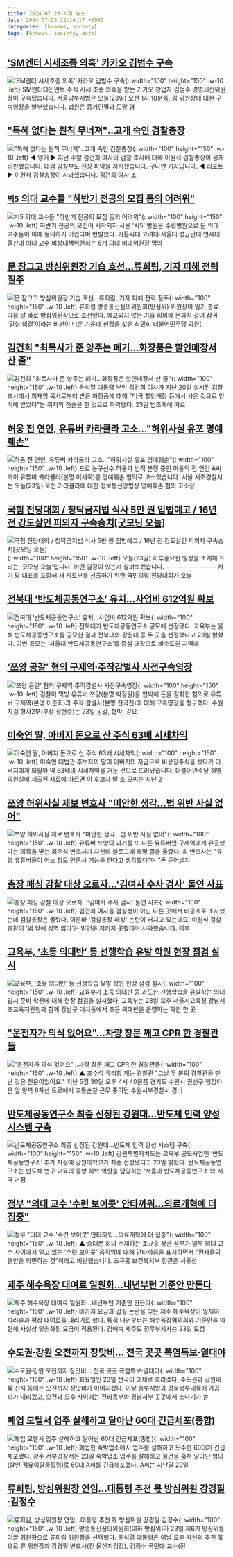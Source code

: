 ```yaml
---
title: 2024.07.23 사회 뉴스
date: 2024-07-23 22:14:17 +0900
categories: [krnews, society]
tags: [krnews, society, auto]
---
```

## ['SM엔터 시세조종 의혹' 카카오 김범수 구속](https://n.news.naver.com/mnews/article/449/0000280620)

!['SM엔터 시세조종 의혹' 카카오 김범수 구속](https://mimgnews.pstatic.net/image/origin/449/2024/07/23/280620.jpg?type=nf220_150){: width="100" height="150" .w-10 .left}
SM엔터테인먼트 주식 시세 조종 의혹을 받는 카카오 창업자 김범수 경영쇄신위원장이 구속됐습니다. 서울남부지법은 오늘(23일) 오전 1시 10분쯤, 김 위원장에 대한 구속영장을 발부했습니다. 법원은 증거인멸과 도망 염

## ["특혜 없다는 원칙 무너져"‥고개 숙인 검찰총장](https://n.news.naver.com/mnews/article/214/0001362826)

!["특혜 없다는 원칙 무너져"‥고개 숙인 검찰총장](https://mimgnews.pstatic.net/image/origin/214/2024/07/23/1362826.jpg?type=nf220_150){: width="100" height="150" .w-10 .left}
◀ 앵커 ▶ 지난 주말 김건희 여사의 검찰 조사에 대해 이원석 검찰총장이 공개 비판했습니다. 대검 감찰부도 진상 파악을 지시했습니다. 구나연 기자입니다. ◀ 리포트 ▶ 이원석 검찰총장이 사과했습니다. 김건희 여사 조

## [`빅5` 의대 교수들 "하반기 전공의 모집 동의 어려워"](https://n.news.naver.com/mnews/article/029/0002889828)

![`빅5` 의대 교수들 "하반기 전공의 모집 동의 어려워"](https://mimgnews.pstatic.net/image/origin/029/2024/07/23/2889828.jpg?type=nf220_150){: width="100" height="150" .w-10 .left}
하반기 전공의 모집이 시작되자 서울 '빅5' 병원을 수련병원으로 둔 의대 교수들이 이에 동의하기 어렵다며 반발했다. 가톨릭대·고려대·서울대·성균관대·연세대·울산대 의대 교수 비상대책위원회는 6개 의대 비대위원장 명의

## [문 잠그고 방심위원장 기습 호선…류희림, 기자 피해 전력 질주](https://n.news.naver.com/mnews/article/006/0000125089)

![문 잠그고 방심위원장 기습 호선…류희림, 기자 피해 전력 질주](https://mimgnews.pstatic.net/image/origin/006/2024/07/23/125089.jpg?type=nf220_150){: width="100" height="150" .w-10 .left}
류희림 방송통신심의위원회(방심위) 위원장이 임기 종료 다음 날 바로 방심위원장으로 호선됐다. 예고되지 않은 기습 회의에 문까지 걸어 잠궈 '밀실 의결'이라는 비판이 나온 가운데 현장을 찾은 최민희 더불어민주당 의원(

## [김건희 "최목사가 준 양주는 폐기…화장품은 할인매장서 산 줄"](https://n.news.naver.com/mnews/article/088/0000893564)

![김건희 "최목사가 준 양주는 폐기…화장품은 할인매장서 산 줄"](https://mimgnews.pstatic.net/image/origin/088/2024/07/23/893564.jpg?type=nf220_150){: width="100" height="150" .w-10 .left}
윤석열 대통령 부인 김건희 여사가 지난 20일 실시된 검찰 조사에서 최재영 목사로부터 받은 화장품에 대해 "미국 할인매장 등에서 사온 것으로 인식해 받았다"는 취지의 진술을 한 것으로 파악됐다. 23일 법조계에 따르

## [허웅 전 연인, 유튜버 카라큘라 고소..."허위사실 유포 명예훼손"](https://n.news.naver.com/mnews/article/437/0000402855)

![허웅 전 연인, 유튜버 카라큘라 고소..."허위사실 유포 명예훼손"](https://mimgnews.pstatic.net/image/origin/437/2024/07/23/402855.jpg?type=nf220_150){: width="100" height="150" .w-10 .left}
프로 농구선수 허웅과 법적 분쟁 중인 허웅의 전 연인 A씨 측이 유튜버 카라큘라(본명 이세욱)를 명예훼손 혐의로 고소했습니다. 서울 서초경찰서는 오늘(23일) 오전 카라큘라에 대한 정보통신망법상 명예훼손 혐의 고소장

## [국힘 전당대회 / 청탁금지법 식사 5만 원 입법예고 / 16년 전 강도살인 피의자 구속송치[굿모닝 오늘]](https://n.news.naver.com/mnews/article/057/0001831331)

![국힘 전당대회 / 청탁금지법 식사 5만 원 입법예고 / 16년 전 강도살인 피의자 구속송치[굿모닝 오늘]](https://mimgnews.pstatic.net/image/origin/057/2024/07/23/1831331.jpg?type=nf220_150){: width="100" height="150" .w-10 .left}
오늘(23일) 하루중요한 일정을 소개해 드리는 '굿모닝 오늘'입니다. 어떤 일정이 있는지 살펴보겠습니다. ------------------ 차기 당 대표를 포함해 새 지도부를 선출하기 위한 국민의힘 전당대회가 오늘

## [전북대 ‘반도체공동연구소’ 유치…사업비 612억원 확보](https://n.news.naver.com/mnews/article/023/0003847970)

![전북대 ‘반도체공동연구소’ 유치…사업비 612억원 확보](https://mimgnews.pstatic.net/image/origin/023/2024/07/23/3847970.jpg?type=nf220_150){: width="100" height="150" .w-10 .left}
전북대가 반도체공동연구소 공모에 선정됐다. 교육부는 올해 반도체공동연구소를 공모한 결과 전북대와 강원대 등 두 곳을 선정했다고 23일 밝혔다. 이번 공모는 ‘서울대 반도체공동연구소’를 중심 대학으로 비수도권 지역에

## [‘쯔양 공갈’ 혐의 구제역·주작감별사 사전구속영장](https://n.news.naver.com/mnews/article/081/0003467082)

![‘쯔양 공갈’ 혐의 구제역·주작감별사 사전구속영장](https://mimgnews.pstatic.net/image/origin/081/2024/07/23/3467082.jpg?type=nf220_150){: width="100" height="150" .w-10 .left}
검찰이 먹방 유튜버 쯔양(본명 박정원)을 협박해 돈을 갈취한 혐의로 유튜버 구제역(본명 이준희)과 주작 감별사(본명 전국진)에 대해 구속영장을 청구했다. 수원지검 형사2부(부장 정현승)는 23일 공갈, 협박, 강요

## [이숙연 딸, 아버지 돈으로 산 주식 63배 시세차익](https://n.news.naver.com/mnews/article/422/0000672441)

![이숙연 딸, 아버지 돈으로 산 주식 63배 시세차익](https://mimgnews.pstatic.net/image/origin/422/2024/07/23/672441.jpg?type=nf220_150){: width="100" height="150" .w-10 .left}
이숙연 대법관 후보자의 딸이 아버지의 자금으로 비상장주식을 샀다가 아버지에게 되팔아 약 63배의 시세차익을 거둔 것으로 드러났습니다. 더불어민주당 허영 의원실에 제출된 자료에 따르면 이 후보자 딸 조 모씨는 지난 2

## [쯔양 허위사실 제보 변호사 "미안한 생각…법 위반 사실 없어"](https://n.news.naver.com/mnews/article/092/0002339292)

![쯔양 허위사실 제보 변호사 "미안한 생각…법 위반 사실 없어"](https://mimgnews.pstatic.net/image/origin/092/2024/07/23/2339292.jpg?type=nf220_150){: width="100" height="150" .w-10 .left}
유튜버 쯔양의 과거를 또 다른 유튜버인 구제역에게 유출했다는 의혹을 받는 최우석 변호사가 자신의 블로그에 해명 글을 올렸다. 최 변호사는 "유명 유튜버들이 어느 정도 언론사 기능을 한다고 생각했다"며 "돈 뜯어낼지

## [총장 패싱 감찰 대상 오르자…'김여사 수사 검사' 돌연 사표](https://n.news.naver.com/mnews/article/437/0000402739)

![총장 패싱 감찰 대상 오르자…'김여사 수사 검사' 돌연 사표](https://mimgnews.pstatic.net/image/origin/437/2024/07/23/402739.jpg?type=nf220_150){: width="100" height="150" .w-10 .left}
김건희 여사를 검찰청이 아닌 다른 곳에서 비공개로 조사했는데 검찰총장은 몰랐다, 이른바 '검찰총장 패싱' 논란이 커지고 있는데요. 이원석 검찰총장이 '법 앞에 성역 없다'는 발언을 지키지 못했다며 사과했습니다. 이후

## [교육부, ‘초등 의대반’ 등 선행학습 유발 학원 현장 점검 실시](https://n.news.naver.com/mnews/article/032/0003310241)

![교육부, ‘초등 의대반’ 등 선행학습 유발 학원 현장 점검 실시](https://mimgnews.pstatic.net/image/origin/032/2024/07/23/3310241.jpg?type=nf220_150){: width="100" height="150" .w-10 .left}
교육부가 초등 의대반 등 과도한 선행학습을 유발하는 의대 입시 준비 학원에 대해 현장 점검을 실시했다. 교육부는 23일 오후 서울시교육청 강남서초교육지원청과 함께 강남구 대치동에서 초등 의대반을 운영하는 학원 한 곳

## ["운전자가 의식 없어요"…차량 창문 깨고 CPR 한 경찰관들](https://n.news.naver.com/mnews/article/055/0001174469)

!["운전자가 의식 없어요"…차량 창문 깨고 CPR 한 경찰관들](https://mimgnews.pstatic.net/image/origin/055/2024/07/23/1174469.jpg?type=nf220_150){: width="100" height="150" .w-10 .left}
▲ 조수석 유리창 깨는 경찰관 "그날 두 분의 경찰관을 만난 것은 천운이었어요." 지난 5월 30일 오후 4시 40분쯤 경기도 수원시 권선구 행정타운 앞 왕복 8차선 도로에서 교통순찰 근무 중이던 수원서부경찰서 경비

## [반도체공동연구소 최종 선정된 강원대…반도체 인력 양성 시스템 구축](https://n.news.naver.com/mnews/article/011/0004370429)

![반도체공동연구소 최종 선정된 강원대…반도체 인력 양성 시스템 구축](https://mimgnews.pstatic.net/image/origin/011/2024/07/23/4370429.jpg?type=nf220_150){: width="100" height="150" .w-10 .left}
강원특별자치도는 교육부 공모사업인 ‘반도체공동연구소’ 추가 지정에 강원대학교가 최종 선정됐다고 23일 밝혔다. 반도체공동연구소는 반도체 연구·교육의 중앙 허브 역할을 담당하는 ‘서울대 반도체공동연구소’와 지역 거점

## [정부 "의대 교수 '수련 보이콧' 안타까워…의료개혁에 더 집중"](https://n.news.naver.com/mnews/article/055/0001174473)

![정부 "의대 교수 '수련 보이콧' 안타까워…의료개혁에 더 집중"](https://mimgnews.pstatic.net/image/origin/055/2024/07/23/1174473.jpg?type=nf220_150){: width="100" height="150" .w-10 .left}
▲ 중대본 회의 주재하는 조규홍 장관 정부가 일부 의대 교수 사이에서 일고 있는 '수련 보이콧' 움직임에 대해 안타까움을 표시하면서 "환자들의 불안을 외면하는 것"이라고 비판했습니다. 조규홍 보건복지부 장관은 서울청

## [제주 해수욕장 대여료 일원화…내년부턴 기준안 만든다](https://n.news.naver.com/mnews/article/079/0003919446)

![제주 해수욕장 대여료 일원화…내년부턴 기준안 만든다](https://mimgnews.pstatic.net/image/origin/079/2024/07/23/3919446.jpg?type=nf220_150){: width="100" height="150" .w-10 .left}
바가지 요금과 갑질 논란을 빚은 제주 해수욕장이 일제히 파라솔과 평상 대여료를 내리기로 했다. 특히 내년부터는 해수욕장협의회와 기준안을 마련해 사실상 일원화된 요금이 적용된다. 김애숙 제주도 정무부지사는 23일 도청

## [수도권·강원 오전까지 장맛비… 전국 곳곳 폭염특보·열대야](https://n.news.naver.com/mnews/article/366/0001006599)

![수도권·강원 오전까지 장맛비… 전국 곳곳 폭염특보·열대야](https://mimgnews.pstatic.net/image/origin/366/2024/07/22/1006599.jpg?type=nf220_150){: width="100" height="150" .w-10 .left}
화요일인 23일 전국이 대체로 흐리겠다. 수도권과 강원내륙·산지 등에는 오전까지 장맛비가 이어지겠다. 이날 중부지방과 경북북부내륙에 가끔 비가 내리겠고, 오전과 오후 사이에는 전라동부와 경남서부 곳곳에서 소나기가 쏟

## [폐업 모텔서 업주 살해하고 달아난 60대 긴급체포(종합)](https://n.news.naver.com/mnews/article/003/0012684208)

![폐업 모텔서 업주 살해하고 달아난 60대 긴급체포(종합)](https://mimgnews.pstatic.net/image/origin/003/2024/07/23/12684208.jpg?type=nf220_150){: width="100" height="150" .w-10 .left}
폐업한 숙박업소에서 업주를 살해하고 도주한 60대가 긴급체포됐다. 광주 서부경찰서는 23일 숙박업소 업주를 살해하고 물건을 훔쳐 달아난 혐의(살인·점유이탈물횡령)로 60대 A씨를 긴급체포했다. A씨는 지난달 29일

## [류희림, 방심위원장 연임…대통령 추천 몫 방심위원 강경필·김정수](https://n.news.naver.com/mnews/article/448/0000468734)

![류희림, 방심위원장 연임…대통령 추천 몫 방심위원 강경필·김정수](https://mimgnews.pstatic.net/image/origin/448/2024/07/23/468734.jpg?type=nf220_150){: width="100" height="150" .w-10 .left}
방송통신심의위원회(이하 방심위)가 23일 제6기 방심위를 이끌 위원장으로 류희림 위원장을 선택했다. 윤석열 대통령은 이날 오후 자신의 추천 몫으로 류 위원장과 강경필 변호사(전 울산지검장), 김정수 국민대 교수(전

